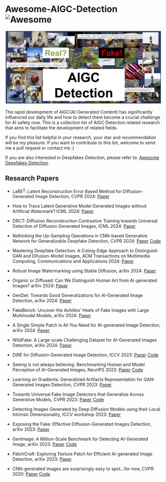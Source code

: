 # Awesome-AIGC-Detection![Awesome](https://cdn.rawgit.com/sindresorhus/awesome/d7305f38d29fed78fa85652e3a63e154dd8e8829/media/badge.svg)

![from internet](assets/cover_update.jpg)

The rapid development of AIGC(AI-Generated Content) has significantly influenced our daily life and how to detect them become a crucial challenge for AI safety now. This is a collection list of AIGC Detection related research that aims to facilitate the development of related fields.

If you find this list helpful in your research, your star and recommendation will be my pleasure. If you want to contribute to this list, welcome to send me a pull request or contact me :)

If you are also interested in Deepfakes Detection, please refer to: [Awesome Deepfakes Detection](https://github.com/Daisy-Zhang/Awesome-Deepfakes-Detection).

## Research Papers

* LaRE<sup>2</sup>: Latent Reconstruction Error Based Method for Diffusion-Generated Image Detection, CVPR 2024: [Paper](https://arxiv.org/abs/2403.17465)

* How to Trace Latent Generative Model Generated Images without Artificial Watermark? ICML 2024: [Paper](https://arxiv.org/abs/2405.13360)

* DRCT: Diffusion Reconstruction Contrastive Training towards Universal Detection of Diffusion Generated Images, ICML 2024: [Paper](https://icml.cc/virtual/2024/poster/33086)

* Rethinking the Up-Sampling Operations in CNN-based Generative Network for Generalizable Deepfake Detection, CVPR 2024: [Paper](https://arxiv.org/abs/2312.10461) [Code](https://github.com/chuangchuangtan/NPR-DeepfakeDetection)

* Mastering Deepfake Detection: A Cuting-Edge Approach to Distinguish GAN and Difusion-Model Images, ACM Transactions on Multimedia Computing, Communications and Applications 2024: [Paper](https://dl.acm.org/doi/pdf/10.1145/3652027)

* Robust Image Watermarking using Stable Diffusion, arXiv 2024: [Paper](https://arxiv.org/abs/2401.04247)

* Organic or Diffused: Can We Distinguish Human Art from AI-generated Images? arXiv 2024: [Paper](https://arxiv.org/abs/2402.03214)

* GenDet: Towards Good Generalizations for AI-Generated Image Detection, arXiv 2024: [Paper](https://arxiv.org/abs/2312.08880)

* FakeBench: Uncover the Achilles’ Heels of Fake Images with Large Multimodal Models, arXiv 2024: [Paper](https://arxiv.org/abs/2404.13306)

* A Single Simple Patch is All You Need for AI-generated Image Detection, arXiv 2024: [Paper](https://arxiv.org/abs/2402.01123)

* WildFake: A Large-scale Challenging Dataset for AI-Generated Images Detection, arXiv 2024: [Paper](https://arxiv.org/abs/2402.11843)

* DIRE for Diffusion-Generated Image Detection, ICCV 2023: [Paper](https://openaccess.thecvf.com/content/ICCV2023/papers/Wang_DIRE_for_Diffusion-Generated_Image_Detection_ICCV_2023_paper.pdf) [Code](https://github.com/ZhendongWang6/DIRE)

* Seeing is not always believing: Benchmarking Human and Model Perception of AI-Generated Images, NeurIPS 2023: [Paper](https://proceedings.neurips.cc/paper_files/paper/2023/file/505df5ea30f630661074145149274af0-Paper-Datasets_and_Benchmarks.pdf) [Code](https://github.com/Inf-imagine/Sentry)

* Learning on Gradients: Generalized Artifacts Representation for GAN-Generated Images Detection, CVPR 2023: [Paper](https://openaccess.thecvf.com/content/CVPR2023/papers/Tan_Learning_on_Gradients_Generalized_Artifacts_Representation_for_GAN-Generated_Images_Detection_CVPR_2023_paper.pdf)

* Towards Universal Fake Image Detectors that Generalize Across Generative Models, CVPR 2023: [Paper](https://openaccess.thecvf.com/content/CVPR2023/papers/Ojha_Towards_Universal_Fake_Image_Detectors_That_Generalize_Across_Generative_Models_CVPR_2023_paper.pdf) [Code](https://github.com/WisconsinAIVision/UniversalFakeDetect)

* Detecting Images Generated by Deep Diffusion Models using their Local Intrinsic Dimensionality, ICCV workshop 2023: [Paper](https://openaccess.thecvf.com/content/ICCV2023W/DFAD/papers/Lorenz_Detecting_Images_Generated_by_Deep_Diffusion_Models_Using_Their_Local_ICCVW_2023_paper.pdf)

* Exposing the Fake: Effective Diffusion-Generated Images Detection, arXiv 2023: [Paper](https://arxiv.org/abs/2307.06272)

* GenImage: A Million-Scale Benchmark for Detecting AI-Generated Image, arXiv 2023: [Paper](https://arxiv.org/abs/2306.08571) [Code](https://github.com/GenImage-Dataset/GenImage)

* PatchCraft: Exploring Texture Patch for Efficient AI-generated Image Detection, arXiv 2023: [Paper](https://arxiv.org/abs/2311.12397)

* CNN-generated images are surprisingly easy to spot...for now, CVPR 2020: [Paper](https://openaccess.thecvf.com/content_CVPR_2020/papers/Wang_CNN-Generated_Images_Are_Surprisingly_Easy_to_Spot..._for_Now_CVPR_2020_paper.pdf) [Code](https://github.com/peterwang512/CNNDetection)
